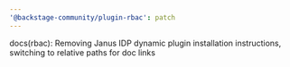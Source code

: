 ```yaml
---
'@backstage-community/plugin-rbac': patch
---
```


docs(rbac): Removing Janus IDP dynamic plugin installation instructions, switching to relative paths for doc links

